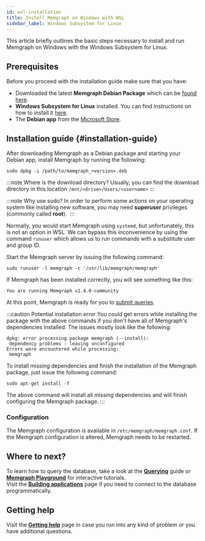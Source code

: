 ```yaml
---
id: wsl-installation
title: Install Memgraph on Windows with WSL
sidebar_label: Windows Subsystem for Linux
---
```


This article briefly outlines the basic steps necessary to install and run
Memgraph on Windows with the Windows Subsystem for Linux.

## Prerequisites

Before you proceed with the installation guide make sure that you have:

- Downloaded the latest **Memgraph Debian Package** which can be [found here](https://memgraph.com/download/).
- **Windows Subsystem for Linux** installed. You can find instructions on how to install it [here](https://docs.microsoft.com/en-us/windows/wsl/install-win10).
- The **Debian app** from the [Microsoft Store](https://www.microsoft.com/en-us/p/debian/9msvkqc78pk6?activetab=pivot:overviewtab).

## Installation guide {#installation-guide}

After downloading Memgraph as a Debian package and starting your Debian app, install Memgraph by running the following:

```
sudo dpkg -i /path/to/memgraph_<version>.deb
```

:::note Where is the download directory?
Usually, you can find the download directory in this location `/mnt/<drive>/Users/<username>`
:::

:::note Why use sudo?
In order to perform some actions on your operating system like installing new software, you may need **superuser** privileges (commonly called **root**). 
:::

Normally, you would start Memgraph using `systemd`, but unfortunately, this is not an option in WSL.
We can bypass this inconvenience by using the command `runuser` which allows us to run commands with a substitute user and group ID.

Start the Memgraph server by issuing the following command:

```
sudo runuser -l memgraph -c '/usr/lib/memgraph/memgraph'
```

If Memgraph has been installed correctly, you will see something like this:

```
You are running Memgraph v1.4.0-community
```

At this point, Memgraph is ready for you to [submit queries](../querying/querying.md).

:::caution Potential installation error
You could get errors while installing the package with the above commands if you
don't have all of Memgraph's dependencies installed. The issues mostly look
like the following:

```
dpkg: error processing package memgraph (--install):
 dependency problems - leaving unconfigured
Errors were encountered while processing:
 memgraph
```

To install missing dependencies and finish the installation of the Memgraph
package, just issue the following command:

```
sudo apt-get install -f
```

The above command will install all missing dependencies and will finish
configuring the Memgraph package.
:::

### Configuration

The Memgraph configuration is available in `/etc/memgraph/memgraph.conf`.
If the Memgraph configuration is altered, Memgraph needs to be restarted.

## Where to next?

To learn how to query the database, take a look at the **[Querying](../querying/querying.md)** guide or **[Memgraph Playground](https://playground.memgraph.com/)** for interactive tutorials.<br/>
Visit the **[Building applications](/getting-started/connecting-applications/connecting-applications.md)** page if you need to
connect to the database programmatically.

## Getting help

Visit the **[Getting help](/getting-help/getting-help.md)** page in case you run into any kind of problem or you have additional questions.
